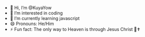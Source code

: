 - 👋 Hi, I’m @KuyaYow
- 👀 I’m interested in coding
- 🌱 I’m currently learning javascript
- 😄 Pronouns: He/Him
- ⚡ Fun fact: The only way to Heaven is through Jesus Christ 🙏✝️

<!---
KuyaYow/KuyaYow is a ✨ special ✨ repository because its `README.md` (this file) appears on your GitHub profile.
You can click the Preview link to take a look at your changes.
--->
